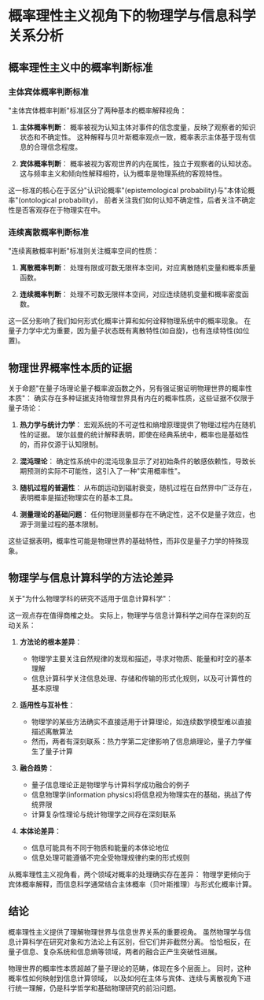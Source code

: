 
# 概率理性主义视角下的物理学与信息科学关系分析

## 概率理性主义中的概率判断标准

### 主体宾体概率判断标准

"主体宾体概率判断"标准区分了两种基本的概率解释视角：

1. **主体概率判断**：
    概率被视为认知主体对事件的信念度量，反映了观察者的知识状态和不确定性。
    这种解释与贝叶斯概率观点一致，概率表示主体基于现有信息的合理信念程度。

1. **宾体概率判断**：
    概率被视为客观世界的内在属性，独立于观察者的认知状态。
    这与频率主义和倾向性解释相符，认为概率是物理系统的客观特性。

这一标准的核心在于区分"认识论概率"(epistemological probability)与"本体论概率"(ontological probability)，
前者关注我们如何认知不确定性，后者关注不确定性是否客观存在于物理实在中。

### 连续离散概率判断标准

"连续离散概率判断"标准则关注概率空间的性质：

1. **离散概率判断**：
    处理有限或可数无限样本空间，对应离散随机变量和概率质量函数。

1. **连续概率判断**：
    处理不可数无限样本空间，对应连续随机变量和概率密度函数。

这一区分影响了我们如何形式化概率计算和如何诠释物理系统中的概率现象。
在量子力学中尤为重要，因为量子状态既有离散特性(如自旋)，也有连续特性(如位置)。

## 物理世界概率性本质的证据

关于命题"在量子场理论量子概率波函数之外，另有强证据证明物理世界的概率性本质"：
确实存在多种证据支持物理世界具有内在的概率性质，这些证据不仅限于量子场论：

1. **热力学与统计力学**：
    宏观系统的不可逆性和熵增原理提供了物理过程内在随机性的证据。
    玻尔兹曼的统计解释表明，即使在经典系统中，概率也是基础性的，而非仅源于认知限制。

1. **混沌理论**：
    确定性系统中的混沌现象显示了对初始条件的敏感依赖性，导致长期预测的实际不可能性，这引入了一种"实用概率性"。

1. **随机过程的普遍性**：
    从布朗运动到辐射衰变，随机过程在自然界中广泛存在，表明概率是描述物理实在的基本工具。

1. **测量理论的基础问题**：
    任何物理测量都存在不确定性，这不仅是量子效应，也源于测量过程的基本限制。

这些证据表明，概率性可能是物理世界的基础特性，而非仅是量子力学的特殊现象。

## 物理学与信息计算科学的方法论差异

关于"为什么物理学科的研究不适用于信息计算科学"：

这一观点存在值得商榷之处。
实际上，物理学与信息计算科学之间存在深刻的互动关系：

1. **方法论的根本差异**：
   - 物理学主要关注自然规律的发现和描述，寻求对物质、能量和时空的基本理解
   - 信息计算科学关注信息处理、存储和传输的形式化规则，以及可计算性的基本原理

2. **适用性与互补性**：
   - 物理学的某些方法确实不直接适用于计算理论，如连续数学模型难以直接描述离散算法
   - 然而，两者有深刻联系：热力学第二定律影响了信息熵理论，量子力学催生了量子计算

3. **融合趋势**：
   - 量子信息理论正是物理学与计算科学成功融合的例子
   - 信息物理学(information physics)将信息视为物理实在的基础，挑战了传统界限
   - 计算复杂性理论与统计物理学之间存在深刻联系

4. **本体论差异**：
   - 信息可能具有不同于物质和能量的本体论地位
   - 信息处理可能遵循不完全受物理规律约束的形式规则

从概率理性主义视角看，两个领域对概率的处理确实存在差异：
物理学更倾向于宾体概率解释，而信息科学通常结合主体概率（贝叶斯推理）与形式化概率计算。

## 结论

概率理性主义提供了理解物理世界与信息世界关系的重要视角。
虽然物理学与信息计算科学在研究对象和方法论上有区别，但它们并非截然分离。
恰恰相反，在量子信息、复杂系统和信息熵等领域，两者的融合正产生突破性进展。

物理世界的概率性本质超越了量子理论的范畴，体现在多个层面上。
同时，这种概率性如何映射到信息计算领域，
以及如何在主体与宾体、连续与离散视角下进行统一理解，仍是科学哲学和基础物理研究的前沿问题。
